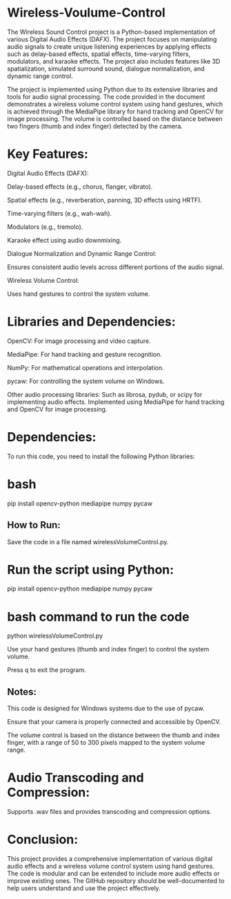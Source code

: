 # Wireless-Voulume-Control
The Wireless Sound Control project is a Python-based implementation of various Digital Audio Effects (DAFX). The project focuses on manipulating audio signals to create unique listening experiences by applying effects such as delay-based effects, spatial effects, time-varying filters, modulators, and karaoke effects. The project also includes features like 3D spatialization, simulated surround sound, dialogue normalization, and dynamic range control.

The project is implemented using Python due to its extensive libraries and tools for audio signal processing. The code provided in the document demonstrates a wireless volume control system using hand gestures, which is achieved through the MediaPipe library for hand tracking and OpenCV for image processing. The volume is controlled based on the distance between two fingers (thumb and index finger) detected by the camera.

# Key Features:
Digital Audio Effects (DAFX):

Delay-based effects (e.g., chorus, flanger, vibrato).

Spatial effects (e.g., reverberation, panning, 3D effects using HRTF).

Time-varying filters (e.g., wah-wah).

Modulators (e.g., tremolo).

Karaoke effect using audio downmixing.

Dialogue Normalization and Dynamic Range Control:

Ensures consistent audio levels across different portions of the audio signal.

Wireless Volume Control:

Uses hand gestures to control the system volume.

# Libraries and Dependencies:

OpenCV: For image processing and video capture.

MediaPipe: For hand tracking and gesture recognition.

NumPy: For mathematical operations and interpolation.

pycaw: For controlling the system volume on Windows.

Other audio processing libraries: Such as librosa, pydub, or scipy for implementing audio effects.
Implemented using MediaPipe for hand tracking and OpenCV for image processing.

# Dependencies:
To run this code, you need to install the following Python libraries:

# bash
pip install opencv-python mediapipe numpy pycaw

## How to Run:
Save the code in a file named wirelessVolumeControl.py.

# Run the script using Python:
pip install opencv-python mediapipe numpy pycaw
# bash command to run the code
python wirelessVolumeControl.py

Use your hand gestures (thumb and index finger) to control the system volume.

Press q to exit the program.

## Notes:
This code is designed for Windows systems due to the use of pycaw.

Ensure that your camera is properly connected and accessible by OpenCV.

The volume control is based on the distance between the thumb and index finger, with a range of 50 to 300 pixels mapped to the system volume range.

# Audio Transcoding and Compression:

Supports .wav files and provides transcoding and compression options.

# Conclusion:
This project provides a comprehensive implementation of various digital audio effects and a wireless volume control system using hand gestures. The code is modular and can be extended to include more audio effects or improve existing ones. The GitHub repository should be well-documented to help users understand and use the project effectively.
